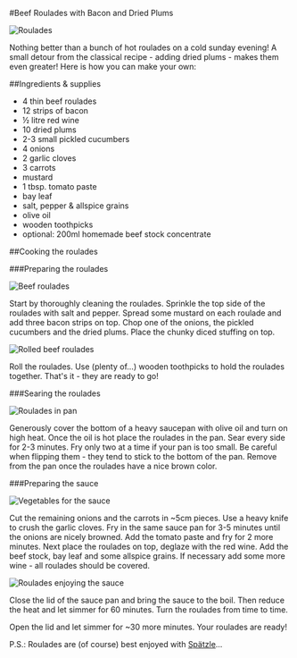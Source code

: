 #Beef Roulades with Bacon and Dried Plums

![Roulades](http://farm9.staticflickr.com/8090/8474868553_cfda5c265e_z.jpg "Roulades with bacon and plums")


Nothing better than a bunch of hot roulades on a cold sunday evening! A small detour from the classical recipe  - adding dried plums - makes them even greater! Here is how you can make your own:

##Ingredients & supplies

- 4 thin beef roulades
- 12 strips of bacon
- ½ litre red wine
- 10 dried plums
- 2-3 small pickled cucumbers
- 4 onions
- 2 garlic cloves
- 3 carrots
- mustard
- 1 tbsp. tomato paste
- bay leaf 
- salt, pepper & allspice grains
- olive oil
- wooden toothpicks
- optional: 200ml homemade beef stock concentrate

##Cooking the roulades

###Preparing the roulades

![Beef roulades](http://farm9.staticflickr.com/8369/8475956974_dda1770be1_z.jpg "Cleaned beef roulades")

Start by thoroughly cleaning the roulades. Sprinkle the top side of the roulades with salt and pepper. Spread some mustard on each roulade and add three bacon strips on top. Chop one of the onions, the pickled cucumbers and the dried plums. Place the chunky diced stuffing on top.

![Rolled beef roulades](http://farm9.staticflickr.com/8249/8475956924_107dfa2c87_z.jpg "Rolled beef roulades")

Roll the roulades. Use (plenty of…) wooden toothpicks to hold the roulades together. That's it - they are ready to go!

###Searing the roulades

![Roulades in pan](http://farm9.staticflickr.com/8523/8475957172_83245c9500_z.jpg "Roulades in pan")

Generously cover the bottom of a heavy saucepan with olive oil and turn on high heat. Once the oil is hot place the roulades in the pan. Sear every side for 2-3 minutes. Fry only two at a time if your pan is too small. Be careful when flipping them - they tend to stick to the bottom of the pan. Remove from the pan once the roulades have a nice brown color.

###Preparing the sauce

![Vegetables for the sauce](http://farm9.staticflickr.com/8383/8475956890_a208f581cf_z.jpg "Vegetables for the sauce")

Cut the remaining onions and the carrots in ~5cm pieces. Use a heavy knife to crush the garlic cloves. Fry in the same sauce pan for 3-5 minutes until the onions are nicely browned. Add the tomato paste and fry for 2 more minutes. Next place the roulades on top, deglaze with the red wine. Add the beef stock, bay leaf and some allspice grains. If necessary add some more wine - all roulades should be covered.

![Roulades enjoying the sauce](http://farm9.staticflickr.com/8249/8475957122_068652b913_z.jpg "Roulades enjoying the sauce")

Close the lid of the sauce pan and bring the sauce to the boil. Then reduce the heat and let simmer for 60 minutes. Turn the roulades from time to time.

Open the lid and let simmer for ~30 more minutes. Your roulades are ready! 

P.S.: Roulades are (of course) best enjoyed with [Spätzle](http://en.wikipedia.org/wiki/Spätzle "Spätzle")…